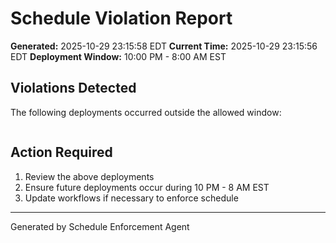 # Schedule Violation Report

**Generated:** 2025-10-29 23:15:58 EDT
**Current Time:** 2025-10-29 23:15:56 EDT
**Deployment Window:** 10:00 PM - 8:00 AM EST

## Violations Detected

The following deployments occurred outside the allowed window:

```

```

## Action Required

1. Review the above deployments
2. Ensure future deployments occur during 10 PM - 8 AM EST
3. Update workflows if necessary to enforce schedule

---

Generated by Schedule Enforcement Agent
